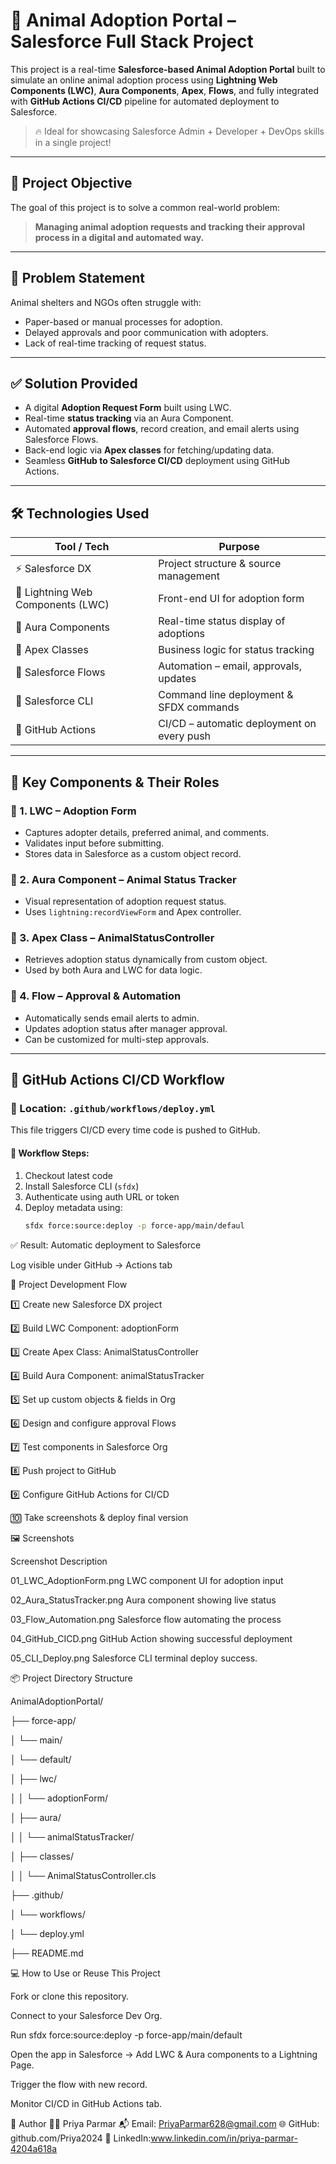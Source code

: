 # 🐾 Animal Adoption Portal – Salesforce Full Stack Project

This project is a real-time **Salesforce-based Animal Adoption Portal** built to simulate an online animal adoption process using **Lightning Web Components (LWC)**, **Aura Components**, **Apex**, **Flows**, and fully integrated with **GitHub Actions CI/CD** pipeline for automated deployment to Salesforce.

> 🔥 Ideal for showcasing Salesforce Admin + Developer + DevOps skills in a single project!

---

## 🎯 Project Objective

The goal of this project is to solve a common real-world problem:  
> **Managing animal adoption requests and tracking their approval process in a digital and automated way.**

---

## 🧠 Problem Statement

Animal shelters and NGOs often struggle with:
- Paper-based or manual processes for adoption.
- Delayed approvals and poor communication with adopters.
- Lack of real-time tracking of request status.

---

## ✅ Solution Provided

- A digital **Adoption Request Form** built using LWC.
- Real-time **status tracking** via an Aura Component.
- Automated **approval flows**, record creation, and email alerts using Salesforce Flows.
- Back-end logic via **Apex classes** for fetching/updating data.
- Seamless **GitHub to Salesforce CI/CD** deployment using GitHub Actions.

---

## 🛠️ Technologies Used

| Tool / Tech            | Purpose                                      |
|------------------------|----------------------------------------------|
| ⚡ Salesforce DX        | Project structure & source management        |
| 🧩 Lightning Web Components (LWC) | Front-end UI for adoption form       |
| 🌈 Aura Components      | Real-time status display of adoptions        |
| 🧠 Apex Classes         | Business logic for status tracking           |
| 🔄 Salesforce Flows     | Automation – email, approvals, updates       |
| 🧰 Salesforce CLI       | Command line deployment & SFDX commands      |
| 🔁 GitHub Actions       | CI/CD – automatic deployment on every push   |

---

## 🧱 Key Components & Their Roles

### 🔹 1. **LWC – Adoption Form**
- Captures adopter details, preferred animal, and comments.
- Validates input before submitting.
- Stores data in Salesforce as a custom object record.

### 🔹 2. **Aura Component – Animal Status Tracker**
- Visual representation of adoption request status.
- Uses `lightning:recordViewForm` and Apex controller.

### 🔹 3. **Apex Class – AnimalStatusController**
- Retrieves adoption status dynamically from custom object.
- Used by both Aura and LWC for data logic.

### 🔹 4. **Flow – Approval & Automation**
- Automatically sends email alerts to admin.
- Updates adoption status after manager approval.
- Can be customized for multi-step approvals.

---

## 🚀 GitHub Actions CI/CD Workflow

### 📂 Location: `.github/workflows/deploy.yml`

This file triggers CI/CD every time code is pushed to GitHub.

#### 🔄 Workflow Steps:
1. Checkout latest code
2. Install Salesforce CLI (`sfdx`)
3. Authenticate using auth URL or token
4. Deploy metadata using:
   ```bash
   sfdx force:source:deploy -p force-app/main/defaul
   
✅ Result:
Automatic deployment to Salesforce

Log visible under GitHub → Actions tab

🧪 Project Development Flow

1️⃣ Create new Salesforce DX project

2️⃣ Build LWC Component: adoptionForm

3️⃣ Create Apex Class: AnimalStatusController

4️⃣ Build Aura Component: animalStatusTracker

5️⃣ Set up custom objects & fields in Org

6️⃣ Design and configure approval Flows

7️⃣ Test components in Salesforce Org

8️⃣ Push project to GitHub

9️⃣ Configure GitHub Actions for CI/CD

🔟 Take screenshots & deploy final version

🖼️ Screenshots

Screenshot	Description

01_LWC_AdoptionForm.png	LWC component UI for adoption input

02_Aura_StatusTracker.png	Aura component showing live status

03_Flow_Automation.png	Salesforce flow automating the process

04_GitHub_CICD.png	GitHub Action showing successful deployment

05_CLI_Deploy.png	Salesforce CLI terminal deploy success.

📦 Project Directory Structure

AnimalAdoptionPortal/

├── force-app/

│   └── main/

│       └── default/

│           ├── lwc/

│           │   └── adoptionForm/

│           ├── aura/

│           │   └── animalStatusTracker/

│           ├── classes/

│           │   └── AnimalStatusController.cls

├── .github/

│   └── workflows/

│       └── deploy.yml

├── README.md


💻 How to Use or Reuse This Project

Fork or clone this repository.

Connect to your Salesforce Dev Org.

Run sfdx force:source:deploy -p force-app/main/default

Open the app in Salesforce → Add LWC & Aura components to a Lightning Page.

Trigger the flow with new record.

Monitor CI/CD in GitHub Actions tab.

📢 Author
👩‍💻 Priya Parmar
📬 Email: PriyaParmar628@gmail.com
🌐 GitHub: github.com/Priya2024
🔗 LinkedIn:www.linkedin.com/in/priya-parmar-4204a618a


